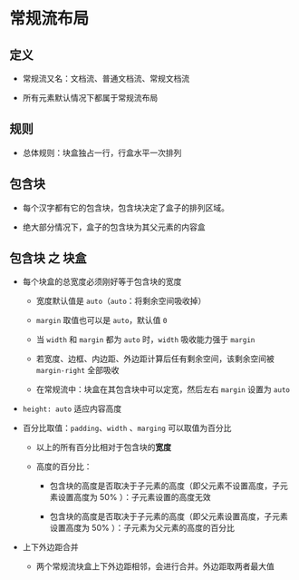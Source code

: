 # 常规流布局

## 定义

  - 常规流又名：文档流、普通文档流、常规文档流

  - 所有元素默认情况下都属于常规流布局

## 规则

  - 总体规则：块盒独占一行，行盒水平一次排列

## 包含块

  - 每个汉字都有它的包含块，包含块决定了盒子的排列区域。

  - 绝大部分情况下，盒子的包含块为其父元素的内容盒

## 包含块 之 块盒

  - 每个块盒的总宽度必须刚好等于包含块的宽度

      - 宽度默认值是 `auto`（`auto`：将剩余空间吸收掉）

      - `margin` 取值也可以是 `auto`，默认值 `0`

      - 当 `width` 和 `margin` 都为 `auto` 时，`width` 吸收能力强于 `margin`

      - 若宽度、边框、内边距、外边距计算后任有剩余空间，该剩余空间被 `margin-right` 全部吸收

      - 在常规流中：块盒在其包含块中可以定宽，然后左右 `margin` 设置为 `auto`

  - `height: auto` 适应内容高度

  - 百分比取值：`padding`、`width`  、`marging` 可以取值为百分比

      - 以上的所有百分比相对于包含块的**宽度**

      - 高度的百分比：

          - 包含块的高度是否取决于子元素的高度（即父元素不设置高度，子元素设置高度为 50% ）：子元素设置的高度无效

          - 包含块的高度是否取决于子元素的高度（即父元素设置高度，子元素设置高度为 50% ）：子元素为父元素的高度的百分比

  - 上下外边距合并

      - 两个常规流块盒上下外边距相邻，会进行合并。外边距取两者最大值
